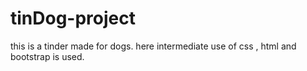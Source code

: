 # tinDog-project
this is a tinder made for dogs. here intermediate use of css , html and bootstrap is used.
